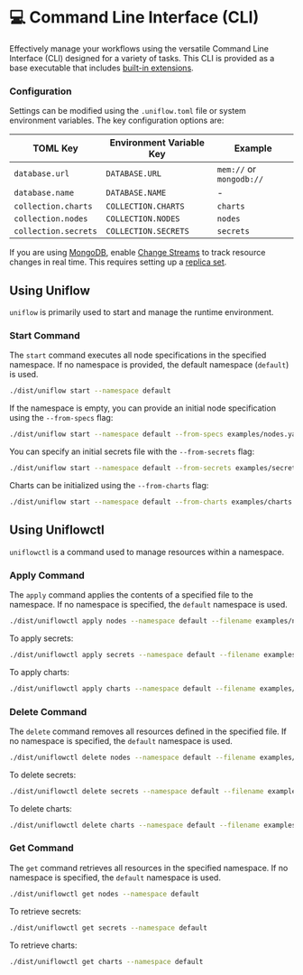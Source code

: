 # 💻 Command Line Interface (CLI)

Effectively manage your workflows using the versatile Command Line Interface (CLI) designed for a variety of tasks. This CLI is provided as a base executable that includes [built-in extensions](../ext/README.md).

### Configuration

Settings can be modified using the `.uniflow.toml` file or system environment variables. The key configuration options are:

| TOML Key             | Environment Variable Key | Example                     |
|----------------------|--------------------------|-----------------------------|
| `database.url`       | `DATABASE.URL`           | `mem://` or `mongodb://`    |
| `database.name`      | `DATABASE.NAME`          | -                           |
| `collection.charts`  | `COLLECTION.CHARTS`      | `charts`                    |
| `collection.nodes`   | `COLLECTION.NODES`       | `nodes`                     |
| `collection.secrets` | `COLLECTION.SECRETS`     | `secrets`                   |

If you are using [MongoDB](https://www.mongodb.com/), enable [Change Streams](https://www.mongodb.com/docs/manual/changeStreams/) to track resource changes in real time. This requires setting up a [replica set](https://www.mongodb.com/docs/manual/replication/).

## Using Uniflow

`uniflow` is primarily used to start and manage the runtime environment.

### Start Command

The `start` command executes all node specifications in the specified namespace. If no namespace is provided, the default namespace (`default`) is used.

```sh
./dist/uniflow start --namespace default
```

If the namespace is empty, you can provide an initial node specification using the `--from-specs` flag:

```sh
./dist/uniflow start --namespace default --from-specs examples/nodes.yaml
```

You can specify an initial secrets file with the `--from-secrets` flag:

```sh
./dist/uniflow start --namespace default --from-secrets examples/secrets.yaml
```

Charts can be initialized using the `--from-charts` flag:

```sh
./dist/uniflow start --namespace default --from-charts examples/charts.yaml
```

## Using Uniflowctl

`uniflowctl` is a command used to manage resources within a namespace.

### Apply Command

The `apply` command applies the contents of a specified file to the namespace. If no namespace is specified, the `default` namespace is used.

```sh
./dist/uniflowctl apply nodes --namespace default --filename examples/nodes.yaml
```

To apply secrets:

```sh
./dist/uniflowctl apply secrets --namespace default --filename examples/secrets.yaml
```

To apply charts:

```sh
./dist/uniflowctl apply charts --namespace default --filename examples/charts.yaml
```

### Delete Command

The `delete` command removes all resources defined in the specified file. If no namespace is specified, the `default` namespace is used.

```sh
./dist/uniflowctl delete nodes --namespace default --filename examples/nodes.yaml
```

To delete secrets:

```sh
./dist/uniflowctl delete secrets --namespace default --filename examples/secrets.yaml
```

To delete charts:

```sh
./dist/uniflowctl delete charts --namespace default --filename examples/charts.yaml
```

### Get Command

The `get` command retrieves all resources in the specified namespace. If no namespace is specified, the `default` namespace is used.

```sh
./dist/uniflowctl get nodes --namespace default
```

To retrieve secrets:

```sh
./dist/uniflowctl get secrets --namespace default
```

To retrieve charts:

```sh
./dist/uniflowctl get charts --namespace default
```
